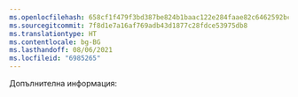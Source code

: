 ```yaml
---
ms.openlocfilehash: 658cf1f479f3bd387be824b1baac122e284faae82c6462592bcc23c1dc77a7b5
ms.sourcegitcommit: 7f8d1e7a16af769adb43d1877c28fdce53975db8
ms.translationtype: HT
ms.contentlocale: bg-BG
ms.lasthandoff: 08/06/2021
ms.locfileid: "6985265"
---
```

Допълнителна информация: